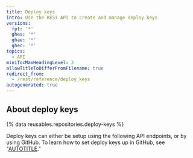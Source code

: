 ```yaml
---
title: Deploy keys
intro: Use the REST API to create and manage deploy keys.
versions:
  fpt: '*'
  ghes: '*'
  ghae: '*'
  ghec: '*'
topics:
  - API
miniTocMaxHeadingLevel: 3
allowTitleToDifferFromFilename: true
redirect_from:
  - /rest/reference/deploy_keys
autogenerated: true
---
```


## About deploy keys

{% data reusables.repositories.deploy-keys %}

Deploy keys can either be setup using the following API endpoints, or by using GitHub. To learn how to set deploy keys up in GitHub, see "[AUTOTITLE](/authentication/connecting-to-github-with-ssh/managing-deploy-keys)."


<!-- Content after this section is automatically generated -->
